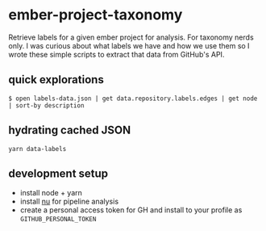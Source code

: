 # ember-project-taxonomy

Retrieve labels for a given ember project for analysis.
For taxonomy nerds only. I was curious about what labels we have and how we use them so I wrote these simple scripts to extract that data from GitHub's API.

## quick explorations

```
$ open labels-data.json | get data.repository.labels.edges | get node | sort-by description
```


## hydrating cached JSON

```
yarn data-labels
```

## development setup

- install node + yarn
- install [nu](https://www.nushell.sh/installation.html) for pipeline analysis
- create a personal access token for GH and install to your profile as `GITHUB_PERSONAL_TOKEN`

